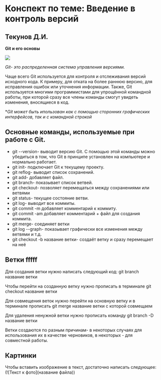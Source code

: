 # Конспект по теме: Введение в контроль версий

## Текунов Д.И.

**Git и его основы**


<image src=  https://fuzeservers.ru/wp-content/uploads/3/0/c/30c29ce4cc08523ecc6e1f205bc207d0.jpeg>



*Git- это распределенная система управления версиями.*

Чаще всего Git используется для контроля и отслеживания версий исходного кода. К примеру, для отката на более раннюю версию, для исправления ошибок или уточнения информации. Также, Git используется многими программистами для упрощённой командной работы, при которой сразу все члены команды смогут увидеть изменения, вносящиеся в код.

**Git может быть ипользован как с помощью сторонних графических интерфейсов, так и с командной строкой*

## **Основные команды, используемые при работе с Git.**

* git --version- выводит версию Git. С помощью этой команды можно убедиться в том, что Git  в принципе установлен на компьютере и нормально работает.
* git init- подключает Git к текущему проекту.
* git reflog- выводит список сохранений.
* git add- добавляет файл.
* git branch- показывает список ветвей.
* git checkout- позволяет перемещаться между сохранениями или ветвями
* git status- текущее состояние ветви.
* git log- выводит все коммиты.
* git commit -m добавляет комментарий к коммиту.
* git commit -am добавляет комментарий + файл для создания коммита.
* git merge- соединяет ветки
* git log --graph- показывает графически все изменения между ветвями и т.д.
* git checkout -b название ветки- создаёт ветку и сразу перемещает на неё

## Ветки fffff

Для создания ветки нужно написать следующий код: git branch название ветки

Чтобы перейти на созданную ветку нужно прописать в терминале git checkout название ветки

Для совмещения веток нужно перейти на основную ветку и в терминале прописать git merge название ветки с которой совмещаем

Для удаления ненужной ветки нужно прописать команду git branch -D название ветки

Ветки создаются по разным причинам- в некоторых случаях для использования их в качестве черновиков, в некоторых - для совместной работы.

## Картинки

Чтобы вставить изображение в текст, достаточно написать следующее: (![Текст к фото](название файла))
